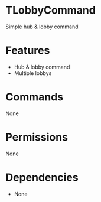 # TLobbyCommand
Simple hub &amp; lobby command

# Features
- Hub & lobby command
- Multiple lobbys

# Commands
None

# Permissions
None

# Dependencies
- None
